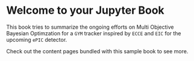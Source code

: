 # Welcome to your Jupyter Book

This book tries to summarize the ongoing efforts on Multi Objective Bayesian Optimzation for a `GYM` tracker inspired by `ECCE` and `EIC` for the upcoming `ePIC` detector.

Check out the content pages bundled with this sample book to see more.

```{tableofcontents}
```
